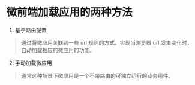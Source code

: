 
# 微前端加载应用的两种方法

1. 基于路由配置
> 通过将微应用关联到一些 url 规则的方式，实现当浏览器 url 发生变化时，自动加载相应的微应用的功能。


2. 手动加载微应用
> 通常这种场景下微应用是一个不带路由的可独立运行的业务组件。 
